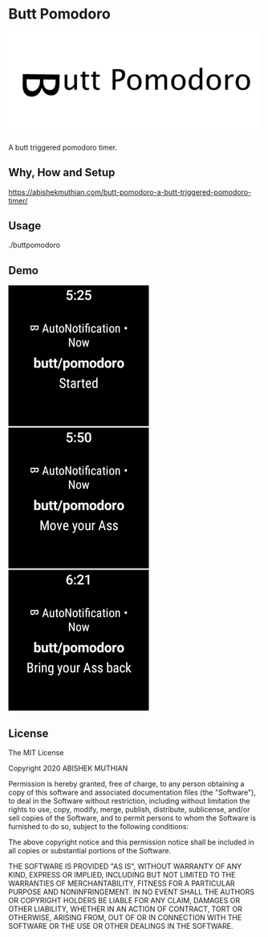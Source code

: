 # Butt Pomodoro
![Logo](/assets/logo.jpg)

A butt triggered pomodoro timer.

## Why, How and Setup
https://abishekmuthian.com/butt-pomodoro-a-butt-triggered-pomodoro-timer/ 

## Usage
./buttpomodoro

## Demo
![Started](/assets/screen.png) ![Move your Ass](/assets/screen-1.png) ![Bring your Ass back](/assets/screen-2.png)

## License

The MIT License


Copyright 2020 ABISHEK MUTHIAN

Permission is hereby granted, free of charge, to any person obtaining a copy of this software and associated documentation files (the "Software"), to deal in the Software without restriction, including without limitation the rights to use, copy, modify, merge, publish, distribute, sublicense, and/or sell copies of the Software, and to permit persons to whom the Software is furnished to do so, subject to the following conditions:

The above copyright notice and this permission notice shall be included in all copies or substantial portions of the Software.

THE SOFTWARE IS PROVIDED "AS IS", WITHOUT WARRANTY OF ANY KIND, EXPRESS OR IMPLIED, INCLUDING BUT NOT LIMITED TO THE WARRANTIES OF MERCHANTABILITY, FITNESS FOR A PARTICULAR PURPOSE AND NONINFRINGEMENT. IN NO EVENT SHALL THE AUTHORS OR COPYRIGHT HOLDERS BE LIABLE FOR ANY CLAIM, DAMAGES OR OTHER LIABILITY, WHETHER IN AN ACTION OF CONTRACT, TORT OR OTHERWISE, ARISING FROM, OUT OF OR IN CONNECTION WITH THE SOFTWARE OR THE USE OR OTHER DEALINGS IN THE SOFTWARE.
